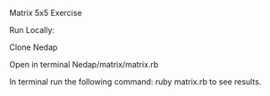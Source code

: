 Matrix 5x5 Exercise 

Run Locally:

Clone Nedap

Open in terminal Nedap/matrix/matrix.rb

In terminal run the following command: ruby matrix.rb to see results.

